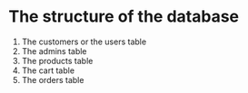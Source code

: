 # The structure of the database
1. The customers or the users table
2. The admins table 
3. The products table
4. The cart table
5. The orders table


